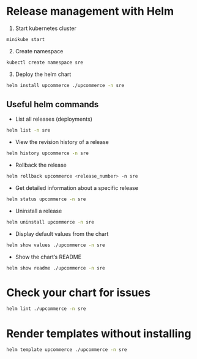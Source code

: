 # Release management with Helm

1. Start kubernetes cluster

```sh
minikube start
```

2. Create namespace

```sh
kubectl create namespace sre
```

3. Deploy the helm chart

```sh
helm install upcommerce ./upcommerce -n sre
```

## Useful helm commands

- List all releases (deployments)

```sh
helm list -n sre    
```

- View the revision history of a release

```sh
helm history upcommerce -n sre
```

- Rollback the release

```sh
helm rollback upcommerce <release_number> -n sre
```

- Get detailed information about a specific release

```sh
helm status upcommerce -n sre   
```

- Uninstall a release

```sh
helm uninstall upcommerce -n sre
```

- Display default values from the chart

```sh
helm show values ./upcommerce -n sre
```

- Show the chart’s README

```sh
helm show readme ./upcommerce -n sre
```

# Check your chart for issues

```sh
helm lint ./upcommerce -n sre
```

# Render templates without installing

```sh
helm template upcommerce ./upcommerce -n sre
```
